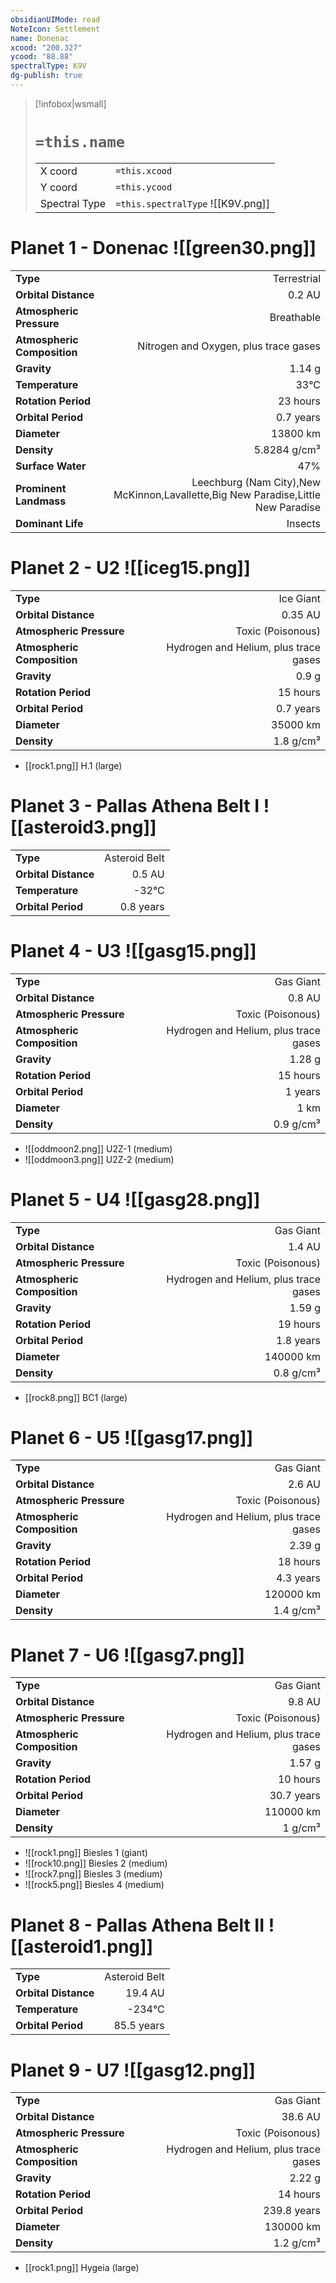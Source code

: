 ```yaml
---
obsidianUIMode: read
NoteIcon: Settlement
name: Donenac
xcood: "200.327"
ycood: "88.88"
spectralType: K9V
dg-publish: true
---
```

> [!infobox|wsmall]
> # `=this.name`
> | | |
> | - | - |
> | X coord | `=this.xcood` |
> | Y coord| `=this.ycood` |
> | Spectral Type | `=this.spectralType` ![[K9V.png]] |

# Planet 1 - Donenac ![[green30.png]]
|                             |                           |
| --------------------------- | -------------------------:|
| **Type**                    |             Terrestrial |
| **Orbital Distance**        |   0.2 AU |
| **Atmospheric Pressure**    |       Breathable |
| **Atmospheric Composition** |      Nitrogen and Oxygen, plus trace gases |
| **Gravity**                 |        1.14 g |
| **Temperature**             |    33°C |
| **Rotation Period**         |  23 hours |
| **Orbital Period** | 0.7 years |
| **Diameter**                |      13800 km | 
| **Density**                 |    5.8284 g/cm³ |
| **Surface Water**           |           47% | 
| **Prominent Landmass**      |         Leechburg (Nam City),New McKinnon,Lavallette,Big New Paradise,Little New Paradise | 
| **Dominant Life**           |         Insects |





# Planet 2 - U2 ![[iceg15.png]]
|                             |                           |
| --------------------------- | -------------------------:|
| **Type**                    |             Ice Giant |
| **Orbital Distance**        |   0.35 AU |
| **Atmospheric Pressure**    |       Toxic (Poisonous) |
| **Atmospheric Composition** |      Hydrogen and Helium, plus trace gases |
| **Gravity**                 |        0.9 g |
| **Rotation Period**         |  15 hours |
| **Orbital Period** | 0.7 years |
| **Diameter**                |      35000 km | 
| **Density**                 |    1.8 g/cm³ |



- [[rock1.png]] H.1 (large)

# Planet 3 - Pallas Athena Belt I ![[asteroid3.png]]
|                             |                           |
| --------------------------- | -------------------------:|
| **Type**                    |             Asteroid Belt |
| **Orbital Distance**        |   0.5 AU |
| **Temperature**             |    -32°C |
| **Orbital Period** | 0.8 years |





# Planet 4 - U3 ![[gasg15.png]]
|                             |                           |
| --------------------------- | -------------------------:|
| **Type**                    |             Gas Giant |
| **Orbital Distance**        |   0.8 AU |
| **Atmospheric Pressure**    |       Toxic (Poisonous) |
| **Atmospheric Composition** |      Hydrogen and Helium, plus trace gases |
| **Gravity**                 |        1.28 g |
| **Rotation Period**         |  15 hours |
| **Orbital Period** | 1 years |
| **Diameter**                |      1 km | 
| **Density**                 |    0.9 g/cm³ |



- ![[oddmoon2.png]] U2Z-1 (medium)
- ![[oddmoon3.png]] U2Z-2 (medium)


# Planet 5 - U4 ![[gasg28.png]]
|                             |                           |
| --------------------------- | -------------------------:|
| **Type**                    |             Gas Giant |
| **Orbital Distance**        |   1.4 AU |
| **Atmospheric Pressure**    |       Toxic (Poisonous) |
| **Atmospheric Composition** |      Hydrogen and Helium, plus trace gases |
| **Gravity**                 |        1.59 g |
| **Rotation Period**         |  19 hours |
| **Orbital Period** | 1.8 years |
| **Diameter**                |      140000 km | 
| **Density**                 |    0.8 g/cm³ |



- [[rock8.png]] BC1 (large)

# Planet 6 - U5 ![[gasg17.png]]
|                             |                           |
| --------------------------- | -------------------------:|
| **Type**                    |             Gas Giant |
| **Orbital Distance**        |   2.6 AU |
| **Atmospheric Pressure**    |       Toxic (Poisonous) |
| **Atmospheric Composition** |      Hydrogen and Helium, plus trace gases |
| **Gravity**                 |        2.39 g |
| **Rotation Period**         |  18 hours |
| **Orbital Period** | 4.3 years |
| **Diameter**                |      120000 km | 
| **Density**                 |    1.4 g/cm³ |





# Planet 7 - U6 ![[gasg7.png]]
|                             |                           |
| --------------------------- | -------------------------:|
| **Type**                    |             Gas Giant |
| **Orbital Distance**        |   9.8 AU |
| **Atmospheric Pressure**    |       Toxic (Poisonous) |
| **Atmospheric Composition** |      Hydrogen and Helium, plus trace gases |
| **Gravity**                 |        1.57 g |
| **Rotation Period**         |  10 hours |
| **Orbital Period** | 30.7 years |
| **Diameter**                |      110000 km | 
| **Density**                 |    1 g/cm³ |



- ![[rock1.png]] Biesles 1 (giant)
- ![[rock10.png]] Biesles 2 (medium)
- ![[rock7.png]] Biesles 3 (medium)
- ![[rock5.png]] Biesles 4 (medium)


# Planet 8 - Pallas Athena Belt II ![[asteroid1.png]]
|                             |                           |
| --------------------------- | -------------------------:|
| **Type**                    |             Asteroid Belt |
| **Orbital Distance**        |   19.4 AU |
| **Temperature**             |    -234°C |
| **Orbital Period** | 85.5 years |





# Planet 9 - U7 ![[gasg12.png]]
|                             |                           |
| --------------------------- | -------------------------:|
| **Type**                    |             Gas Giant |
| **Orbital Distance**        |   38.6 AU |
| **Atmospheric Pressure**    |       Toxic (Poisonous) |
| **Atmospheric Composition** |      Hydrogen and Helium, plus trace gases |
| **Gravity**                 |        2.22 g |
| **Rotation Period**         |  14 hours |
| **Orbital Period** | 239.8 years |
| **Diameter**                |      130000 km | 
| **Density**                 |    1.2 g/cm³ |



- [[rock1.png]] Hygeia (large)


